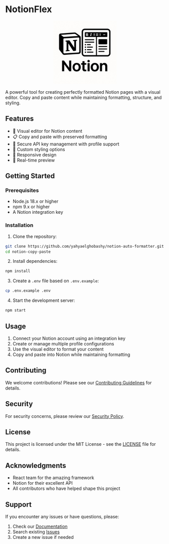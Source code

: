 # NotionFlex

<p align="center">
  <img src="Logo.jpg" alt="Notion Copy&Paste Logo" width="200"/>
</p>

A powerful tool for creating perfectly formatted Notion pages with a visual editor. Copy and paste content while maintaining formatting, structure, and styling.

## Features

- 🚀 Visual editor for Notion content
- 📋 Copy and paste with preserved formatting
- 🔑 Secure API key management with profile support
- 🎨 Custom styling options
- 📱 Responsive design
- 🔄 Real-time preview

## Getting Started

### Prerequisites

- Node.js 18.x or higher
- npm 9.x or higher
- A Notion integration key

### Installation

1. Clone the repository:
```bash
git clone https://github.com/yahyaelghobashy/notion-auto-formatter.git
cd notion-copy-paste
```

2. Install dependencies:
```bash
npm install
```

3. Create a `.env` file based on `.env.example`:
```bash
cp .env.example .env
```

4. Start the development server:
```bash
npm start
```

## Usage

1. Connect your Notion account using an integration key
2. Create or manage multiple profile configurations
3. Use the visual editor to format your content
4. Copy and paste into Notion while maintaining formatting

## Contributing

We welcome contributions! Please see our [Contributing Guidelines](CONTRIBUTING.md) for details.

## Security

For security concerns, please review our [Security Policy](.github/SECURITY.md).

## License

This project is licensed under the MIT License - see the [LICENSE](LICENSE) file for details.

## Acknowledgments

- React team for the amazing framework
- Notion for their excellent API
- All contributors who have helped shape this project

## Support

If you encounter any issues or have questions, please:
1. Check our [Documentation](docs/)
2. Search existing [Issues](https://github.com/yahyaelghobashy/notion-auto-formatter/issues)
3. Create a new issue if needed 
